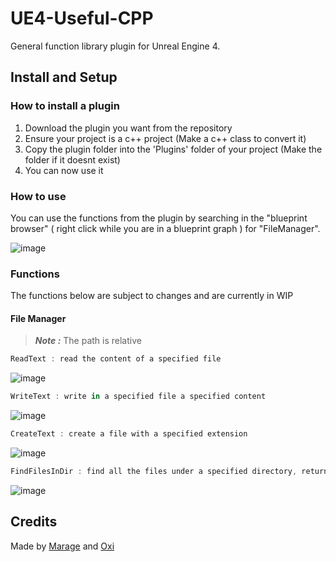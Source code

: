 # UE4-Useful-CPP

General function library plugin for Unreal Engine 4.

## Install and Setup 
### How to install a plugin
1. Download the plugin you want from the repository
2. Ensure your project is a c++ project (Make a c++ class to convert it)
3. Copy the plugin folder into the 'Plugins' folder of your project (Make the folder if it doesnt exist)
4. You can now use it

### How to use
You can use the functions from the plugin by searching in the "blueprint browser" ( right click while you are in a blueprint graph ) for "FileManager".

![image](https://user-images.githubusercontent.com/76840739/162073965-e5a2f277-42f3-43b8-981f-206cd39f133b.png)

### Functions
The functions below are subject to changes and are currently in WIP
#### File Manager
> ***Note :*** The path is relative
```cs
ReadText : read the content of a specified file
```

![image](https://user-images.githubusercontent.com/76840739/162074990-0f7b75b9-06e7-4ed2-9872-c23736bc8503.png)

```cs
WriteText : write in a specified file a specified content
```

![image](https://user-images.githubusercontent.com/76840739/162074927-11240dbc-4835-49ed-a453-a0c5d965771d.png)

```cs
CreateText : create a file with a specified extension
```
![image](https://user-images.githubusercontent.com/76840739/162075089-f4971190-be7f-4efe-b8ac-104a39f8458c.png)

```cs
FindFilesInDir : find all the files under a specified directory, returns an array of Names
```

![image](https://user-images.githubusercontent.com/76840739/162074859-de9b6f92-87a3-4e30-87e2-603c94bbb31c.png)


## Credits
Made by [Marage](https://github.com/MarageDev)  and [Oxi](https://github.com/oxi-dev0) 
